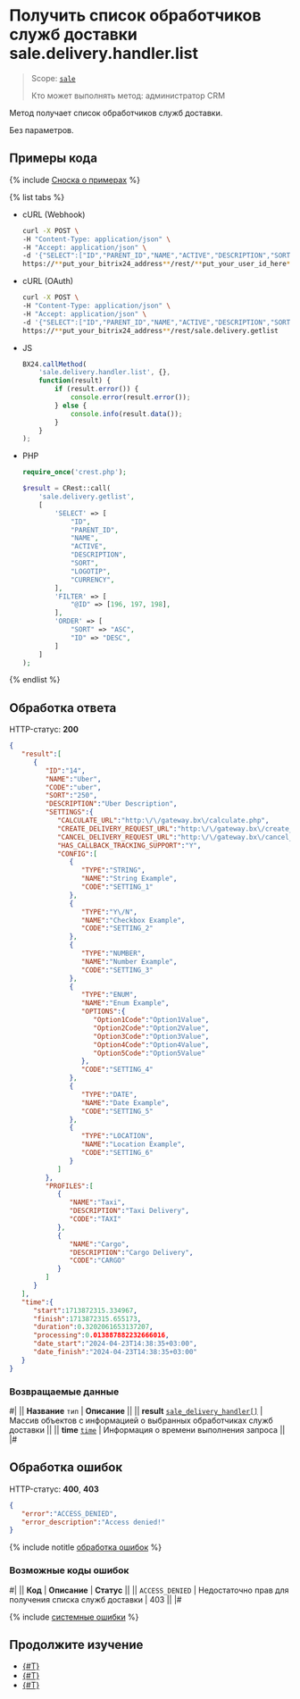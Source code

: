 # Получить список обработчиков служб доставки sale.delivery.handler.list

> Scope: [`sale`](../../../scopes/permissions.md)
>
> Кто может выполнять метод: администратор CRM

Метод получает список обработчиков служб доставки. 

Без параметров.

## Примеры кода

{% include [Сноска о примерах](../../../../_includes/examples.md) %}

{% list tabs %}

- cURL (Webhook)

    ```bash
    curl -X POST \
    -H "Content-Type: application/json" \
    -H "Accept: application/json" \
    -d '{"SELECT":["ID","PARENT_ID","NAME","ACTIVE","DESCRIPTION","SORT","LOGOTIP","CURRENCY"],"FILTER":{"@ID":[196,197,198]},"ORDER":{"SORT":"ASC","ID":"DESC"}}' \
    https://**put_your_bitrix24_address**/rest/**put_your_user_id_here**/**put_your_webhook_here**/sale.delivery.getlist
    ```

- cURL (OAuth)

    ```bash
    curl -X POST \
    -H "Content-Type: application/json" \
    -H "Accept: application/json" \
    -d '{"SELECT":["ID","PARENT_ID","NAME","ACTIVE","DESCRIPTION","SORT","LOGOTIP","CURRENCY"],"FILTER":{"@ID":[196,197,198]},"ORDER":{"SORT":"ASC","ID":"DESC"},"auth":"**put_access_token_here**"}' \
    https://**put_your_bitrix24_address**/rest/sale.delivery.getlist
    ```

- JS

    ```js
    BX24.callMethod(
        'sale.delivery.handler.list', {},
        function(result) {
            if (result.error()) {
                console.error(result.error());
            } else {
                console.info(result.data());
            }
        }
    );
    ```

- PHP

    ```php
    require_once('crest.php');

    $result = CRest::call(
        'sale.delivery.getlist',
        [
            'SELECT' => [
                "ID",
                "PARENT_ID",
                "NAME",
                "ACTIVE",
                "DESCRIPTION",
                "SORT",
                "LOGOTIP",
                "CURRENCY",
            ],
            'FILTER' => [
                "@ID" => [196, 197, 198],
            ],
            'ORDER' => [
                "SORT" => "ASC",
                "ID" => "DESC",
            ]
        ]
    );
    ```

{% endlist %}

## Обработка ответа

HTTP-статус: **200**

```json
{
   "result":[
      {
         "ID":"14",
         "NAME":"Uber",
         "CODE":"uber",
         "SORT":"250",
         "DESCRIPTION":"Uber Description",
         "SETTINGS":{
            "CALCULATE_URL":"http:\/\/gateway.bx\/calculate.php",
            "CREATE_DELIVERY_REQUEST_URL":"http:\/\/gateway.bx\/create_delivery_request.php",
            "CANCEL_DELIVERY_REQUEST_URL":"http:\/\/gateway.bx\/cancel_delivery_request.php",
            "HAS_CALLBACK_TRACKING_SUPPORT":"Y",
            "CONFIG":[
               {
                  "TYPE":"STRING",
                  "NAME":"String Example",
                  "CODE":"SETTING_1"
               },
               {
                  "TYPE":"Y\/N",
                  "NAME":"Checkbox Example",
                  "CODE":"SETTING_2"
               },
               {
                  "TYPE":"NUMBER",
                  "NAME":"Number Example",
                  "CODE":"SETTING_3"
               },
               {
                  "TYPE":"ENUM",
                  "NAME":"Enum Example",
                  "OPTIONS":{
                     "Option1Code":"Option1Value",
                     "Option2Code":"Option2Value",
                     "Option3Code":"Option3Value",
                     "Option4Code":"Option4Value",
                     "Option5Code":"Option5Value"
                  },
                  "CODE":"SETTING_4"
               },
               {
                  "TYPE":"DATE",
                  "NAME":"Date Example",
                  "CODE":"SETTING_5"
               },
               {
                  "TYPE":"LOCATION",
                  "NAME":"Location Example",
                  "CODE":"SETTING_6"
               }
            ]
         },
         "PROFILES":[
            {
               "NAME":"Taxi",
               "DESCRIPTION":"Taxi Delivery",
               "CODE":"TAXI"
            },
            {
               "NAME":"Cargo",
               "DESCRIPTION":"Cargo Delivery",
               "CODE":"CARGO"
            }
         ]
      }
   ],
   "time":{
      "start":1713872315.334967,
      "finish":1713872315.655173,
      "duration":0.3202061653137207,
      "processing":0.013887882232666016,
      "date_start":"2024-04-23T14:38:35+03:00",
      "date_finish":"2024-04-23T14:38:35+03:00"
   }
}
```

### Возвращаемые данные

#|
|| **Название**
`тип` | **Описание** ||
|| **result**
[`sale_delivery_handler[]`](../../data-types.md) | Массив объектов с информацией о выбранных обработчиках служб доставки  ||
|| **time**
[`time`](../../../data-types.md) | Информация о времени выполнения запроса ||
|#

## Обработка ошибок

HTTP-статус: **400**, **403**

```json
{
   "error":"ACCESS_DENIED",
   "error_description":"Access denied!"
}
```

{% include notitle [обработка ошибок](../../../../_includes/error-info.md) %}

### Возможные коды ошибок

#|
|| **Код** | **Описание** | **Статус** ||
|| `ACCESS_DENIED` | Недостаточно прав для получения списка служб доставки | 403 ||
|#

{% include [системные ошибки](../../../../_includes/system-errors.md) %}

## Продолжите изучение

- [{#T}](./sale-delivery-handler-add.md)
- [{#T}](./sale-delivery-handler-delete.md)
- [{#T}](./sale-delivery-handler-update.md)